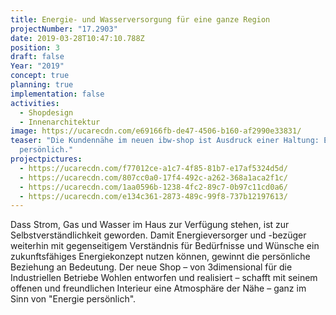 ```yaml
---
title: Energie- und Wasserversorgung für eine ganze Region
projectNumber: "17.2903"
date: 2019-03-28T10:47:10.788Z
position: 3
draft: false
Year: "2019"
concept: true
planning: true
implementation: false
activities:
  - Shopdesign
  - Innenarchitektur
image: https://ucarecdn.com/e69166fb-de47-4506-b160-af2990e33831/
teaser: "Die Kundennähe im neuen ibw-shop ist Ausdruck einer Haltung: Energie
  persönlich."
projectpictures:
  - https://ucarecdn.com/f77012ce-a1c7-4f85-81b7-e17af5324d5d/
  - https://ucarecdn.com/807cc0a0-17f4-492c-a262-368a1aca2f1c/
  - https://ucarecdn.com/1aa0596b-1238-4fc2-89c7-0b97c11cd0a6/
  - https://ucarecdn.com/e134c361-2873-489c-99f8-737b12197613/
---
```

Dass Strom, Gas und Wasser im Haus zur Verfügung stehen, ist zur Selbstverständlichkeit geworden. Damit Energieversorger und -bezüger weiterhin mit gegenseitigem Verständnis für Bedürfnisse und Wünsche ein zukunftsfähiges Energiekonzept nutzen können, gewinnt die persönliche Beziehung an Bedeutung. Der neue Shop – von 3dimensional für die Industriellen Betriebe Wohlen entworfen und realisiert – schafft mit seinem offenen und freundlichen Interieur eine Atmosphäre der Nähe – ganz im Sinn von "Energie persönlich".
